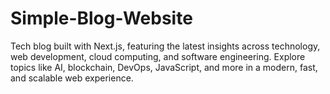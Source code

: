 # Simple-Blog-Website
Tech blog built with Next.js, featuring the latest insights across technology, web development, cloud computing, and software engineering. Explore topics like AI, blockchain, DevOps, JavaScript, and more in a modern, fast, and scalable web experience.
